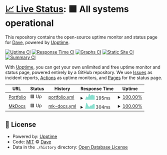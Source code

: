 # [📈 Live Status](https://eighty.io): <!--live status--> **🟩 All systems operational**

This repository contains the open-source uptime monitor and status page for [Dave](https://davelevine.io), powered by [Upptime](https://github.com/upptime/upptime).

[![Uptime CI](https://github.com/davelevine/upptime/workflows/Uptime%20CI/badge.svg)](https://github.com/davelevine/upptime/actions?query=workflow%3A%22Uptime+CI%22)
[![Response Time CI](https://github.com/davelevine/upptime/workflows/Response%20Time%20CI/badge.svg)](https://github.com/davelevine/upptime/actions?query=workflow%3A%22Response+Time+CI%22)
[![Graphs CI](https://github.com/davelevine/upptime/workflows/Graphs%20CI/badge.svg)](https://github.com/davelevine/upptime/actions?query=workflow%3A%22Graphs+CI%22)
[![Static Site CI](https://github.com/davelevine/upptime/workflows/Static%20Site%20CI/badge.svg)](https://github.com/davelevine/upptime/actions?query=workflow%3A%22Static+Site+CI%22)
[![Summary CI](https://github.com/davelevine/upptime/workflows/Summary%20CI/badge.svg)](https://github.com/davelevine/upptime/actions?query=workflow%3A%22Summary+CI%22)

With [Upptime](https://upptime.js.org), you can get your own unlimited and free uptime monitor and status page, powered entirely by a GitHub repository. We use [Issues](https://github.com/davelevine/upptime/issues) as incident reports, [Actions](https://github.com/davelevine/upptime/actions) as uptime monitors, and [Pages](https://eighty.io) for the status page.

<!--start: status pages-->
<!-- This summary is generated by Upptime (https://github.com/upptime/upptime) -->
<!-- Do not edit this manually, your changes will be overwritten -->
<!-- prettier-ignore -->
| URL | Status | History | Response Time | Uptime |
| --- | ------ | ------- | ------------- | ------ |
| <img alt="" src="https://icons.duckduckgo.com/ip3/dave.levine.io.ico" height="13"> [Portfolio](https://dave.levine.io) | 🟩 Up | [portfolio.yml](https://github.com/davelevine/upptime/commits/HEAD/history/portfolio.yml) | <details><summary><img alt="Response time graph" src="./graphs/portfolio/response-time-week.png" height="20"> 195ms</summary><br><a href="https://davelevine.github.io/upptime/history/portfolio"><img alt="Response time 241" src="https://img.shields.io/endpoint?url=https%3A%2F%2Fraw.githubusercontent.com%2Fdavelevine%2Fupptime%2FHEAD%2Fapi%2Fportfolio%2Fresponse-time.json"></a><br><a href="https://davelevine.github.io/upptime/history/portfolio"><img alt="24-hour response time 199" src="https://img.shields.io/endpoint?url=https%3A%2F%2Fraw.githubusercontent.com%2Fdavelevine%2Fupptime%2FHEAD%2Fapi%2Fportfolio%2Fresponse-time-day.json"></a><br><a href="https://davelevine.github.io/upptime/history/portfolio"><img alt="7-day response time 195" src="https://img.shields.io/endpoint?url=https%3A%2F%2Fraw.githubusercontent.com%2Fdavelevine%2Fupptime%2FHEAD%2Fapi%2Fportfolio%2Fresponse-time-week.json"></a><br><a href="https://davelevine.github.io/upptime/history/portfolio"><img alt="30-day response time 243" src="https://img.shields.io/endpoint?url=https%3A%2F%2Fraw.githubusercontent.com%2Fdavelevine%2Fupptime%2FHEAD%2Fapi%2Fportfolio%2Fresponse-time-month.json"></a><br><a href="https://davelevine.github.io/upptime/history/portfolio"><img alt="1-year response time 241" src="https://img.shields.io/endpoint?url=https%3A%2F%2Fraw.githubusercontent.com%2Fdavelevine%2Fupptime%2FHEAD%2Fapi%2Fportfolio%2Fresponse-time-year.json"></a></details> | <details><summary><a href="https://davelevine.github.io/upptime/history/portfolio">100.00%</a></summary><a href="https://davelevine.github.io/upptime/history/portfolio"><img alt="All-time uptime 99.99%" src="https://img.shields.io/endpoint?url=https%3A%2F%2Fraw.githubusercontent.com%2Fdavelevine%2Fupptime%2FHEAD%2Fapi%2Fportfolio%2Fuptime.json"></a><br><a href="https://davelevine.github.io/upptime/history/portfolio"><img alt="24-hour uptime 100.00%" src="https://img.shields.io/endpoint?url=https%3A%2F%2Fraw.githubusercontent.com%2Fdavelevine%2Fupptime%2FHEAD%2Fapi%2Fportfolio%2Fuptime-day.json"></a><br><a href="https://davelevine.github.io/upptime/history/portfolio"><img alt="7-day uptime 100.00%" src="https://img.shields.io/endpoint?url=https%3A%2F%2Fraw.githubusercontent.com%2Fdavelevine%2Fupptime%2FHEAD%2Fapi%2Fportfolio%2Fuptime-week.json"></a><br><a href="https://davelevine.github.io/upptime/history/portfolio"><img alt="30-day uptime 100.00%" src="https://img.shields.io/endpoint?url=https%3A%2F%2Fraw.githubusercontent.com%2Fdavelevine%2Fupptime%2FHEAD%2Fapi%2Fportfolio%2Fuptime-month.json"></a><br><a href="https://davelevine.github.io/upptime/history/portfolio"><img alt="1-year uptime 99.99%" src="https://img.shields.io/endpoint?url=https%3A%2F%2Fraw.githubusercontent.com%2Fdavelevine%2Fupptime%2FHEAD%2Fapi%2Fportfolio%2Fuptime-year.json"></a></details>
| <img alt="" src="https://icons.duckduckgo.com/ip3/kb.levine.io.ico" height="13"> [MkDocs](https://kb.levine.io) | 🟩 Up | [mk-docs.yml](https://github.com/davelevine/upptime/commits/HEAD/history/mk-docs.yml) | <details><summary><img alt="Response time graph" src="./graphs/mk-docs/response-time-week.png" height="20"> 304ms</summary><br><a href="https://davelevine.github.io/upptime/history/mk-docs"><img alt="Response time 286" src="https://img.shields.io/endpoint?url=https%3A%2F%2Fraw.githubusercontent.com%2Fdavelevine%2Fupptime%2FHEAD%2Fapi%2Fmk-docs%2Fresponse-time.json"></a><br><a href="https://davelevine.github.io/upptime/history/mk-docs"><img alt="24-hour response time 366" src="https://img.shields.io/endpoint?url=https%3A%2F%2Fraw.githubusercontent.com%2Fdavelevine%2Fupptime%2FHEAD%2Fapi%2Fmk-docs%2Fresponse-time-day.json"></a><br><a href="https://davelevine.github.io/upptime/history/mk-docs"><img alt="7-day response time 304" src="https://img.shields.io/endpoint?url=https%3A%2F%2Fraw.githubusercontent.com%2Fdavelevine%2Fupptime%2FHEAD%2Fapi%2Fmk-docs%2Fresponse-time-week.json"></a><br><a href="https://davelevine.github.io/upptime/history/mk-docs"><img alt="30-day response time 283" src="https://img.shields.io/endpoint?url=https%3A%2F%2Fraw.githubusercontent.com%2Fdavelevine%2Fupptime%2FHEAD%2Fapi%2Fmk-docs%2Fresponse-time-month.json"></a><br><a href="https://davelevine.github.io/upptime/history/mk-docs"><img alt="1-year response time 286" src="https://img.shields.io/endpoint?url=https%3A%2F%2Fraw.githubusercontent.com%2Fdavelevine%2Fupptime%2FHEAD%2Fapi%2Fmk-docs%2Fresponse-time-year.json"></a></details> | <details><summary><a href="https://davelevine.github.io/upptime/history/mk-docs">100.00%</a></summary><a href="https://davelevine.github.io/upptime/history/mk-docs"><img alt="All-time uptime 99.99%" src="https://img.shields.io/endpoint?url=https%3A%2F%2Fraw.githubusercontent.com%2Fdavelevine%2Fupptime%2FHEAD%2Fapi%2Fmk-docs%2Fuptime.json"></a><br><a href="https://davelevine.github.io/upptime/history/mk-docs"><img alt="24-hour uptime 100.00%" src="https://img.shields.io/endpoint?url=https%3A%2F%2Fraw.githubusercontent.com%2Fdavelevine%2Fupptime%2FHEAD%2Fapi%2Fmk-docs%2Fuptime-day.json"></a><br><a href="https://davelevine.github.io/upptime/history/mk-docs"><img alt="7-day uptime 100.00%" src="https://img.shields.io/endpoint?url=https%3A%2F%2Fraw.githubusercontent.com%2Fdavelevine%2Fupptime%2FHEAD%2Fapi%2Fmk-docs%2Fuptime-week.json"></a><br><a href="https://davelevine.github.io/upptime/history/mk-docs"><img alt="30-day uptime 100.00%" src="https://img.shields.io/endpoint?url=https%3A%2F%2Fraw.githubusercontent.com%2Fdavelevine%2Fupptime%2FHEAD%2Fapi%2Fmk-docs%2Fuptime-month.json"></a><br><a href="https://davelevine.github.io/upptime/history/mk-docs"><img alt="1-year uptime 99.99%" src="https://img.shields.io/endpoint?url=https%3A%2F%2Fraw.githubusercontent.com%2Fdavelevine%2Fupptime%2FHEAD%2Fapi%2Fmk-docs%2Fuptime-year.json"></a></details>

<!--end: status pages-->

## 📄 License

- Powered by: [Upptime](https://github.com/upptime/upptime)
- Code: [MIT](./LICENSE) © [Dave](https://davelevine.io)
- Data in the `./history` directory: [Open Database License](https://opendatacommons.org/licenses/odbl/1-0/)
